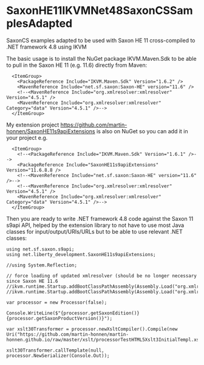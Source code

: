 # SaxonHE11IKVMNet48SaxonCSSamplesAdapted
SaxonCS examples adapted to be used with Saxon HE 11 cross-compiled to .NET framework 4.8 using IKVM


The basic usage is to install the NuGet package IKVM.Maven.Sdk to be able to pull in the Saxon HE 11 (e.g. 11.6) directly from Maven:
```
  <ItemGroup>
    <PackageReference Include="IKVM.Maven.Sdk" Version="1.6.2" />
    <MavenReference Include="net.sf.saxon:Saxon-HE" version="11.6" />
    <!--<MavenReference Include="org.xmlresolver:xmlresolver" Version="4.5.1" />
    <MavenReference Include="org.xmlresolver:xmlresolver" Category="data" Version="4.5.1" />-->
  </ItemGroup>
```

My extension project https://github.com/martin-honnen/SaxonHE11s9apiExtensions is also on NuGet so you can add it in your project e.g.

```
  <ItemGroup>
    <!--<PackageReference Include="IKVM.Maven.Sdk" Version="1.6.1" />-->
    <PackageReference Include="SaxonHE11s9apiExtensions" Version="11.6.8.8 />
    <!--<MavenReference Include="net.sf.saxon:Saxon-HE" version="11.6" />-->
    <!--<MavenReference Include="org.xmlresolver:xmlresolver" Version="4.5.1" />
    <MavenReference Include="org.xmlresolver:xmlresolver" Category="data" Version="4.5.1" />-->
  </ItemGroup>
```

Then you are ready to write .NET framework 4.8 code against the Saxon 11 s9api API, helped by the extension library to not have to use most Java classes for input/output/URIs/URLs but to be able to use relevant .NET classes:

```
using net.sf.saxon.s9api;
using net.liberty_development.SaxonHE11s9apiExtensions;

//using System.Reflection;

// force loading of updated xmlresolver (should be no longer necessary since Saxon HE 11.6
//ikvm.runtime.Startup.addBootClassPathAssembly(Assembly.Load("org.xmlresolver.xmlresolver"));
//ikvm.runtime.Startup.addBootClassPathAssembly(Assembly.Load("org.xmlresolver.xmlresolver_data"));

var processor = new Processor(false);

Console.WriteLine($"{processor.getSaxonEdition()} {processor.getSaxonProductVersion()}");

var xslt30Transformer = processor.newXsltCompiler().Compile(new Uri("https://github.com/martin-honnen/martin-honnen.github.io/raw/master/xslt/processorTestHTML5Xslt3InitialTempl.xsl")).load30();

xslt30Transformer.callTemplate(null, processor.NewSerializer(Console.Out));
```
